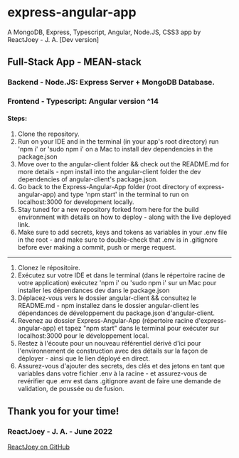 # express-angular-app
A MongoDB, Express, Typescript, Angular, Node.JS, CSS3 app by ReactJoey - J. A. [Dev version]

## Full-Stack App - MEAN-stack
### Backend - Node.JS: Express Server + MongoDB Database.
### Frontend - Typescript: Angular version ^14

#### Steps:
1. Clone the repository.
2. Run on your IDE and in the terminal (in your app's root directory) run 'npm i' or 'sudo npm i' on a Mac to install dev dependencies in the package.json
3. Move over to the angular-client folder && check out the README.md for more details - npm install into the angular-client folder the dev dependencies of angular-client's package.json.
4. Go back to the Express-Angular-App folder (root directory of express-angular-app) and type 'npm start' in the terminal to run on localhost:3000 for development locally.
5. Stay tuned for a new repository forked from here for the build environment with details on how to deploy - along with the live deployed link.
6. Make sure to add secrets, keys and tokens as variables in your .env file in the root - and make sure to double-check that .env is in .gitignore before ever making a commit, push or merge request.

---

1. Clonez le répositoire.
2. Exécutez sur votre IDE et dans le terminal (dans le répertoire racine de votre application) exécutez 'npm i' ou 'sudo npm i' sur un Mac pour installer les dépendances dev dans le package.json
3. Déplacez-vous vers le dossier angular-client && consultez le README.md - npm installez dans le dossier angular-client les dépendances de développement du package.json d'angular-client.
4. Revenez au dossier Express-Angular-App (répertoire racine d'express-angular-app) et tapez "npm start" dans le terminal pour exécuter sur localhost:3000 pour le développement local.
5. Restez à l'écoute pour un nouveau référentiel dérivé d'ici pour l'environnement de construction avec des détails sur la façon de déployer - ainsi que le lien déployé en direct.
6. Assurez-vous d'ajouter des secrets, des clés et des jetons en tant que variables dans votre fichier .env à la racine - et assurez-vous de revérifier que .env est dans .gitignore avant de faire une demande de validation, de poussée ou de fusion.

## Thank you for your time!
### ReactJoey - J. A. - June 2022
[ReactJoey on GitHub](https://github.com/ReactJoey)
